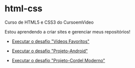 # html-css
 Curso de HTML5 e CSS3 do CursoemVideo


Estou aprendendo a criar sites e gerenciar meus repositórios!

* <a href="https://carlalucio.github.io/html-css/desafios/desafio009/index.html" target= "_blank"> Executar o desafio "Vídeos Favoritos"</a>

* <a href="https://carlalucio.github.io/html-css/desafios/desafio010/android.html" target= "_blank"> Executar o desafio "Projeto-Android"</a>

* <a href="https://carlalucio.github.io/html-css/desafios/desafio012-cordel/index.html" target= "_blank"> Executar o desafio "Projeto-Cordel Moderno"</a>

